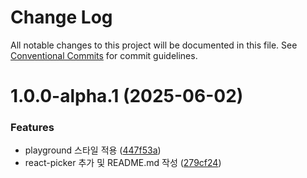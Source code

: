# Change Log

All notable changes to this project will be documented in this file.
See [Conventional Commits](https://conventionalcommits.org) for commit guidelines.

# 1.0.0-alpha.1 (2025-06-02)


### Features

* playground 스타일 적용 ([447f53a](https://github.com/go-lani/lani.ground/commit/447f53af55ba40c53ef9fc2c64efa8fc6bced376))
* react-picker 추가 및 README.md 작성 ([279cf24](https://github.com/go-lani/lani.ground/commit/279cf24b6e2d88bebaa1185b3e7f559f59c64b24))
